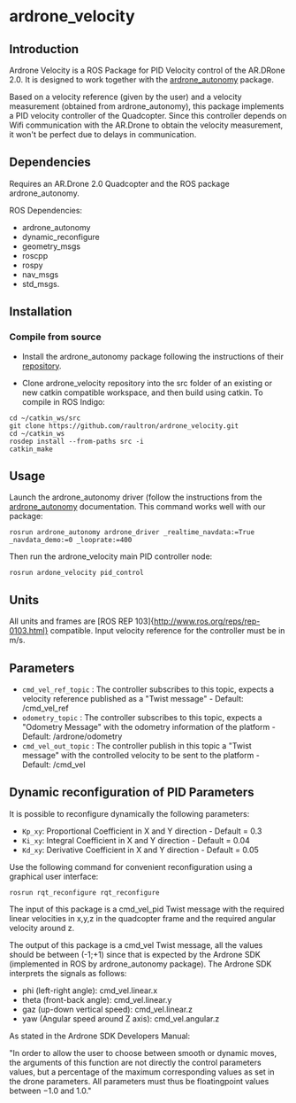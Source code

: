 # ardrone_velocity
## Introduction
Ardrone Velocity is a ROS Package for PID Velocity control of the AR.DRone 2.0. It is designed to work together with the [ardrone_autonomy](https://github.com/AutonomyLab/ardrone_autonomy) package.

Based on a velocity reference (given by the user) and a velocity measurement (obtained from ardrone_autonomy), this package implements a PID velocity controller of the Quadcopter. Since this controller depends on Wifi communication with the AR.Drone to obtain the velocity measurement, it won't be perfect due to delays in communication.

## Dependencies
Requires an AR.Drone 2.0 Quadcopter and the ROS package ardrone_autonomy.

ROS Dependencies:
* ardrone_autonomy
* dynamic_reconfigure
* geometry_msgs
* roscpp
* rospy
* nav_msgs
* std_msgs.

## Installation
### Compile from source

- Install the ardrone_autonomy package following the instructions of their [repository](https://github.com/AutonomyLab/ardrone_autonomy).

- Clone ardrone_velocity repository into the src folder of an existing or new catkin compatible workspace, and then build using catkin. To compile in ROS Indigo:

```
cd ~/catkin_ws/src
git clone https://github.com/raultron/ardrone_velocity.git
cd ~/catkin_ws
rosdep install --from-paths src -i
catkin_make
```

## Usage

Launch the ardrone_autonomy driver (follow the instructions from the [ardrone_autonomy](https://github.com/AutonomyLab/ardrone_autonomy) documentation. This command works well with our package:

```
rosrun ardrone_autonomy ardrone_driver _realtime_navdata:=True _navdata_demo:=0 _looprate:=400
```

Then run the ardrone_velocity main PID controller node:

```
rosrun ardone_velocity pid_control
```

## Units
All units and frames are [ROS REP 103]{http://www.ros.org/reps/rep-0103.html} compatible. Input velocity reference for the controller must be in m/s.

## Parameters
* ``cmd_vel_ref_topic`` : The controller subscribes to this topic, expects a velocity reference published as a "Twist message" - Default: /cmd_vel_ref
* ``odometry_topic`` : The controller subscribes to this topic, expects a "Odometry Message" with the odometry information of the platform - Default: /ardrone/odometry
* ``cmd_vel_out_topic`` : The controller publish in this topic a "Twist message" with the controlled velocity to be sent to the platform - Default: /cmd_vel

## Dynamic reconfiguration of PID Parameters
It is possible to reconfigure dynamically the following parameters:

* ``Kp_xy``: Proportional Coefficient in X and Y direction - Default = 0.3
* ``Ki_xy``: Integral Coefficient in X and Y direction - Default = 0.04
* ``Kd_xy``: Derivative Coefficient in X and Y direction - Default = 0.05

Use the following command for convenient reconfiguration using a graphical user interface:
```
rosrun rqt_reconfigure rqt_reconfigure
```

The input of this package is a cmd_vel_pid Twist message with the required linear velocities in x,y,z in the quadcopter frame and the required angular velocity around z.

The output of this package is a cmd_vel Twist message, all the values should be between (-1;+1) since that is expected by the Ardrone SDK (implemented in ROS by ardrone_autonomy package).
The Ardrone SDK interprets the signals as follows:

* phi (left-right angle): cmd_vel.linear.x
* theta (front-back angle): cmd_vel.linear.y
* gaz (up-down vertical speed): cmd_vel.linear.z
* yaw (Angular speed around Z axis): cmd_vel.angular.z

As stated in the Ardrone SDK Developers Manual:

"In order to allow the user to choose between smooth or dynamic moves, the arguments of
this function are not directly the control parameters values, but a percentage of the maximum
corresponding values as set in the drone parameters. All parameters must thus be floatingpoint
values between −1.0 and 1.0."
